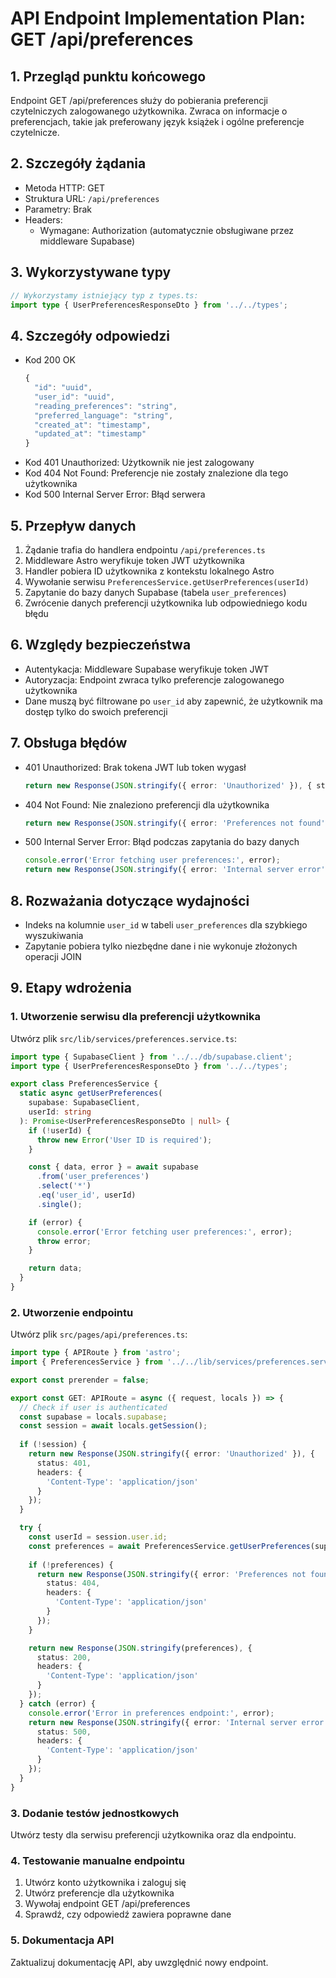 # API Endpoint Implementation Plan: GET /api/preferences

## 1. Przegląd punktu końcowego
Endpoint GET /api/preferences służy do pobierania preferencji czytelniczych zalogowanego użytkownika. Zwraca on informacje o preferencjach, takie jak preferowany język książek i ogólne preferencje czytelnicze.

## 2. Szczegóły żądania
- Metoda HTTP: GET
- Struktura URL: `/api/preferences`
- Parametry: Brak
- Headers:
  - Wymagane: Authorization (automatycznie obsługiwane przez middleware Supabase)

## 3. Wykorzystywane typy
```typescript
// Wykorzystamy istniejący typ z types.ts:
import type { UserPreferencesResponseDto } from '../../types';
```

## 4. Szczegóły odpowiedzi
- Kod 200 OK
  ```typescript
  {
    "id": "uuid",
    "user_id": "uuid",
    "reading_preferences": "string",
    "preferred_language": "string",
    "created_at": "timestamp",
    "updated_at": "timestamp"
  }
  ```
- Kod 401 Unauthorized: Użytkownik nie jest zalogowany
- Kod 404 Not Found: Preferencje nie zostały znalezione dla tego użytkownika
- Kod 500 Internal Server Error: Błąd serwera

## 5. Przepływ danych
1. Żądanie trafia do handlera endpointu `/api/preferences.ts`
2. Middleware Astro weryfikuje token JWT użytkownika
3. Handler pobiera ID użytkownika z kontekstu lokalnego Astro
4. Wywołanie serwisu `PreferencesService.getUserPreferences(userId)`
5. Zapytanie do bazy danych Supabase (tabela `user_preferences`)
6. Zwrócenie danych preferencji użytkownika lub odpowiedniego kodu błędu

## 6. Względy bezpieczeństwa
- Autentykacja: Middleware Supabase weryfikuje token JWT
- Autoryzacja: Endpoint zwraca tylko preferencje zalogowanego użytkownika
- Dane muszą być filtrowane po `user_id` aby zapewnić, że użytkownik ma dostęp tylko do swoich preferencji

## 7. Obsługa błędów
- 401 Unauthorized: Brak tokena JWT lub token wygasł
  ```typescript
  return new Response(JSON.stringify({ error: 'Unauthorized' }), { status: 401 });
  ```
- 404 Not Found: Nie znaleziono preferencji dla użytkownika
  ```typescript
  return new Response(JSON.stringify({ error: 'Preferences not found' }), { status: 404 });
  ```
- 500 Internal Server Error: Błąd podczas zapytania do bazy danych
  ```typescript
  console.error('Error fetching user preferences:', error);
  return new Response(JSON.stringify({ error: 'Internal server error' }), { status: 500 });
  ```

## 8. Rozważania dotyczące wydajności
- Indeks na kolumnie `user_id` w tabeli `user_preferences` dla szybkiego wyszukiwania
- Zapytanie pobiera tylko niezbędne dane i nie wykonuje złożonych operacji JOIN

## 9. Etapy wdrożenia

### 1. Utworzenie serwisu dla preferencji użytkownika
Utwórz plik `src/lib/services/preferences.service.ts`:

```typescript
import type { SupabaseClient } from '../../db/supabase.client';
import type { UserPreferencesResponseDto } from '../../types';

export class PreferencesService {
  static async getUserPreferences(
    supabase: SupabaseClient, 
    userId: string
  ): Promise<UserPreferencesResponseDto | null> {
    if (!userId) {
      throw new Error('User ID is required');
    }

    const { data, error } = await supabase
      .from('user_preferences')
      .select('*')
      .eq('user_id', userId)
      .single();

    if (error) {
      console.error('Error fetching user preferences:', error);
      throw error;
    }

    return data;
  }
}
```

### 2. Utworzenie endpointu

Utwórz plik `src/pages/api/preferences.ts`:

```typescript
import type { APIRoute } from 'astro';
import { PreferencesService } from '../../lib/services/preferences.service';

export const prerender = false;

export const GET: APIRoute = async ({ request, locals }) => {
  // Check if user is authenticated
  const supabase = locals.supabase;
  const session = await locals.getSession();
  
  if (!session) {
    return new Response(JSON.stringify({ error: 'Unauthorized' }), { 
      status: 401,
      headers: {
        'Content-Type': 'application/json'
      }
    });
  }

  try {
    const userId = session.user.id;
    const preferences = await PreferencesService.getUserPreferences(supabase, userId);
    
    if (!preferences) {
      return new Response(JSON.stringify({ error: 'Preferences not found' }), { 
        status: 404,
        headers: {
          'Content-Type': 'application/json'
        }
      });
    }

    return new Response(JSON.stringify(preferences), {
      status: 200,
      headers: {
        'Content-Type': 'application/json'
      }
    });
  } catch (error) {
    console.error('Error in preferences endpoint:', error);
    return new Response(JSON.stringify({ error: 'Internal server error' }), { 
      status: 500,
      headers: {
        'Content-Type': 'application/json'
      }
    });
  }
}
```

### 3. Dodanie testów jednostkowych

Utwórz testy dla serwisu preferencji użytkownika oraz dla endpointu.

### 4. Testowanie manualne endpointu

1. Utwórz konto użytkownika i zaloguj się
2. Utwórz preferencje dla użytkownika
3. Wywołaj endpoint GET /api/preferences
4. Sprawdź, czy odpowiedź zawiera poprawne dane

### 5. Dokumentacja API

Zaktualizuj dokumentację API, aby uwzględnić nowy endpoint. 
